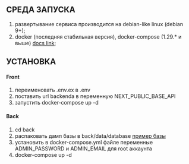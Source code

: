 ## СРЕДА ЗАПУСКА

1. развертывание сервиса производится на debian-like linux (debian 9+);
2. docker (последняя стабильная версия), docker-compose (1.29.* и выше) [docs link](https://docs.docker.com/compose/install/#install-compose-on-linux-systems);

## УСТАНОВКА

#### Front
1. переименовать .env.ex в .env
2. поставить url backenda в переменную NEXT_PUBLIC_BASE_API
3. запустить docker-compose up -d

#### Back
1. cd back
2. распаковать дамп базы в back/data/database [пример базы](https://drive.google.com/file/d/1JsHu4P3vV3lRz9Bx6BLpHRjSgeYX2VKl/view?usp=sharing)
3. установить в docker-compose.yml файле переменные ADMIN_PASSWORD и ADMIN_EMAIL для root аккаунта
4. docker-compose up -d
